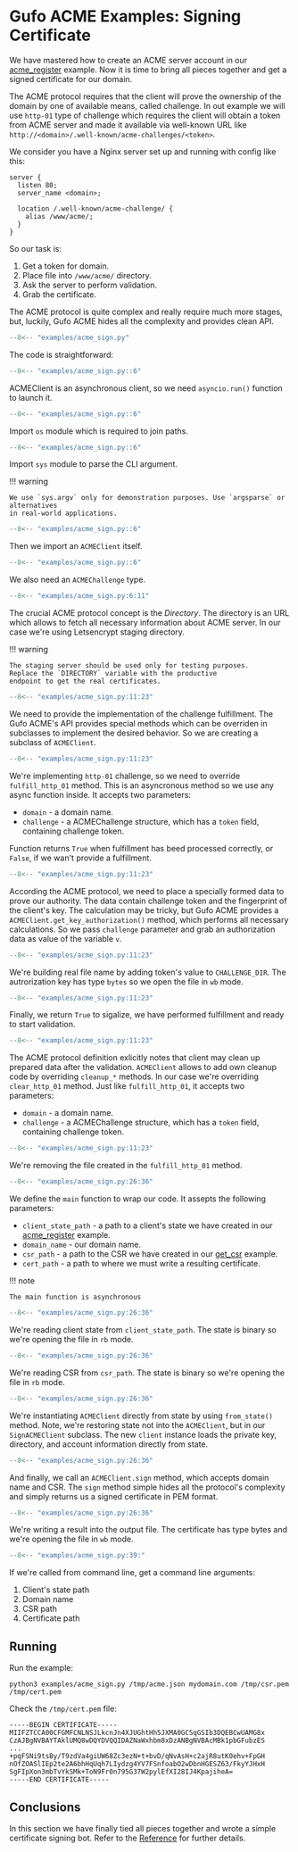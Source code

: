# Gufo ACME Examples: Signing Certificate

We have mastered how to create an ACME server
account in our [acme_register](acme_register.md)
example. Now it is time to bring all pieces
together and get a signed certificate for our
domain.

The ACME protocol requires that the client
will prove the ownership of the domain
by one of available means, called challenge.
In out example we will use `http-01` type
of challenge which requires the client
will obtain a token from ACME server and
made it available via well-known URL like
`http://<domain>/.well-known/acme-challenges/<token>`.

We consider you have a Nginx server set up and running
with config like this:

```
server {
  listen 80;
  server_name <domain>;
  
  location /.well-known/acme-challenge/ {
    alias /www/acme/;
  }
}
```

So our task is:

1. Get a token for domain.
2. Place file into `/www/acme/` directory.
3. Ask the server to perform validation.
4. Grab the certificate.

The ACME protocol is quite complex and really
require much more stages, but, luckily,
Gufo ACME hides all the complexity
and provides clean API.

```  py title="acme_sign.py" linenums="1"
--8<-- "examples/acme_sign.py"
```
The code is straightforward:

```  py title="acme_sign.py" linenums="1" hl_lines="1"
--8<-- "examples/acme_sign.py::6"
```

ACMEClient is an asynchronous client, so we
need `asyncio.run()` function to launch it.

```  py title="acme_sign.py" linenums="1" hl_lines="2"
--8<-- "examples/acme_sign.py::6"
```

Import `os` module which is required to join paths.

```  py title="acme_sign.py" linenums="1" hl_lines="3"
--8<-- "examples/acme_sign.py::6"
```

Import `sys` module to parse the CLI argument.

!!! warning

    We use `sys.argv` only for demonstration purposes. Use `argsparse` or alternatives
    in real-world applications.

```  py title="acme_sign.py" linenums="1" hl_lines="5"
--8<-- "examples/acme_sign.py::6"
```

Then we import an `ACMEClient` itself.

```  py title="acme_sign.py" linenums="1" hl_lines="6"
--8<-- "examples/acme_sign.py::6"
```
We also need an `ACMEChallenge` type.

```  py title="acme_sign.py" linenums="6" hl_lines="3"
--8<-- "examples/acme_sign.py:6:11"
```
The crucial ACME protocol concept is the *Directory*. The directory
is an URL which allows to fetch all necessary information about
ACME server. In our case we're using Letsencrypt staging directory.

!!! warning

    The staging server should be used only for testing purposes.
    Replace the `DIRECTORY` variable with the productive
    endpoint to get the real certificates.

```  py title="acme_sign.py" linenums="11" hl_lines="1"
--8<-- "examples/acme_sign.py:11:23"
```
We need to provide the implementation of the challenge
fulfillment. The Gufo ACME's API provides special
methods which can be overriden in subclasses to
implement the desired behavior. So we are creating
a subclass of `ACMEClient`.

```  py title="acme_sign.py" linenums="11" hl_lines="2 3 4"
--8<-- "examples/acme_sign.py:11:23"
```
We're implementing `http-01` challenge, so we need to override
`fulfill_http_01` method. This is an asyncronous method
so we use any async function inside. It accepts two parameters:

* `domain` - a domain name.
* `challenge` - a ACMEChallenge structure, which has
    a `token` field, containing challenge token.

Function returns `True` when fulfillment has beed processed correctly,
or `False`, if we wan't provide a fulfillment.

```  py title="acme_sign.py" linenums="11" hl_lines="5"
--8<-- "examples/acme_sign.py:11:23"
```
According the ACME protocol, we need to place a specially formed
data to prove our authority. The data contain challenge token and
the fingerprint of the client's key. The calculation may be tricky,
but Gufo ACME provides a `ACMEClient.get_key_authorization()` method,
which performs all necessary calculations. So we pass `challenge`
parameter and grab an authorization data as value of the variable `v`.

```  py title="acme_sign.py" linenums="11" hl_lines="6 7"
--8<-- "examples/acme_sign.py:11:23"
```
We're building real file name by adding token's value to `CHALLENGE_DIR`.
The autrorization key has type `bytes` so we open the file in `wb` mode.

```  py title="acme_sign.py" linenums="11" hl_lines="8"
--8<-- "examples/acme_sign.py:11:23"
```
Finally, we return `True` to sigalize, we have performed fulfillment
and ready to start validation.

```  py title="acme_sign.py" linenums="11" hl_lines="10 11 12"
--8<-- "examples/acme_sign.py:11:23"
```
The ACME protocol definition exlicitly notes that client may
clean up prepared data after the validation. `ACMEClient`
allows to add own cleanup code by overriding `cleanup_*`
methods. In our case we're overriding `clear_http_01` method.
Just like `fulfill_http_01`, it accepts two parameters:

* `domain` - a domain name.
* `challenge` - a ACMEChallenge structure, which has
    a `token` field, containing challenge token.

```  py title="acme_sign.py" linenums="11" hl_lines="13"
--8<-- "examples/acme_sign.py:11:23"
```
We're removing the file created in the `fulfill_http_01` method.

```  py title="acme_sign.py" linenums="26" hl_lines="1 2 3"
--8<-- "examples/acme_sign.py:26:36"
```
We define the `main` function to wrap our code. It assepts
the following parameters:

* `client_state_path` - a path to a client's state we have created
    in our [acme_register](acme_register.md) example.
* `domain_name` - our domain name.
* `csr_path` - a path to the CSR we have created in our
    [get_csr](get_csr.md) example.
* `cert_path` - a path to where we must write a resulting certificate.

!!! note

    The main function is asynchronous

```  py title="acme_sign.py" linenums="26" hl_lines="4 5"
--8<-- "examples/acme_sign.py:26:36"
```
We're reading client state from `client_state_path`. The state
is binary so we're opening the file in `rb` mode.

```  py title="acme_sign.py" linenums="26" hl_lines="6 7"
--8<-- "examples/acme_sign.py:26:36"
```
We're reading CSR from `csr_path`. The state
is binary so we're opening the file in `rb` mode.

```  py title="acme_sign.py" linenums="26" hl_lines="8"
--8<-- "examples/acme_sign.py:26:36"
```
We're instantiating `ACMEClient` directly from state by
using `from_state()` method. Note, we're restoring state
not into the `ACMEClient`, but in our `SignACMEClient` subclass.
The new `client` instance
loads the private key, directory, and account information
directly from state.

```  py title="acme_sign.py" linenums="26" hl_lines="9"
--8<-- "examples/acme_sign.py:26:36"
```
And finally, we call an `ACMEClient.sign` method, which
accepts domain name and CSR. The `sign` method simple
hides all the protocol's complexity and simply returns
us a signed certificate in PEM format.

```  py title="acme_sign.py" linenums="26" hl_lines="10 11"
--8<-- "examples/acme_sign.py:26:36"
```
We're writing a result into the output file. The certificate
has type bytes and we're opening the file in `wb` mode.


```  py title="acme_sign.py" linenums="39" hl_lines="1 2"
--8<-- "examples/acme_sign.py:39:"
```
If we're called from command line, get a command line arguments:

1. Client's state path
2. Domain name
3. CSR path
4. Certificate path

## Running

Run the example:

``` shell
python3 examples/acme_sign.py /tmp/acme.json mydomain.com /tmp/csr.pem /tmp/cert.pem
```

Check the `/tmp/cert.pem` file:

```
-----BEGIN CERTIFICATE-----
MIIFZTCCA00CFGMFCNLNSJLkcnJn4XJUGhtHh5JXMA0GCSqGSIb3DQEBCwUAMG8x
CzAJBgNVBAYTAklUMQ8wDQYDVQQIDAZNaWxhbm8xDzANBgNVBAcMBk1pbGFubzES
...
+pqFSNi9tsBy/T9zdVa4giUW68Zc3ezN+t+bvD/qNvAsH+c2ajR8utK0ehv+FpGH
nOfZOASlIEp2te2A6bhHqUqh7LIydzg4YV7FSnfoabO2wDbnHGESZ63/FkyYJHxH
SgFIpXon3mbTvYkSMk+ToN9Fr0n795G37W2pylEfXI28IJ4KpajiheA=
-----END CERTIFICATE-----
```

## Conclusions
In this section we have finally tied all pieces together and
wrote a simple certificate signing bot. Refer to the
[Reference](../reference/gufo/acme/index.md) for further details.
